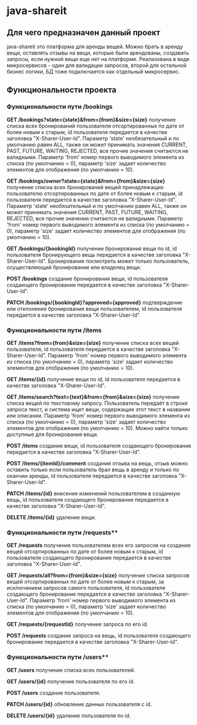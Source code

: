 # java-shareit

## Для чего предназначен данный проект
java-shareit это платформа для аренды вещей. Можно брать в аренду вещи, оставлять отзывы на вещи, которые были арендованы, создавать запросы, если нужной вещи еще нет на платформе. Реализована в виде микросервисов - один для валидации запросов, второй для остальной бизнес логики, БД тоже подключается как отдельный микросервис.

## Функциональности проекта
### Функциональности пути /bookings
**GET /bookings?state={state}&from={from}&size={size}** получение списка всех бронирований пользователя отсортированных по дате от более новым к старым, id пользователя передается в качестве заголовка "X-Sharer-User-Id". Параметр 'state' необязательный и по умолчанию равен ALL, также он может принимать значения CURRENT, PAST, FUTURE, WAITING, REJECTED, все прочие значения считаются не валидными. Параметр 'from' номер первого выводимого элемента из списка (по умолчанию = 0), параметр 'size' задает количество элементов для отображения (по умолчанию = 10). 

**GET /bookings/owner?state={state}&from={from}&size={size}** получение списка всех бронирований вещей принадлежащих пользователю отсортированных по дате от более новым к старым, id пользователя передается в качестве заголовка "X-Sharer-User-Id". Параметр 'state' необязательный и по умолчанию равен ALL, также он может принимать значения CURRENT, PAST, FUTURE, WAITING, REJECTED, все прочие значения считаются не валидными. Параметр 'from' номер первого выводимого элемента из списка (по умолчанию = 0), параметр 'size' задает количество элементов для отображения (по умолчанию = 10). 

**GET /bookings/{bookingId}** получение бронирования вещи по id, id пользователя бронирующего вещь передается в качестве заголовка "X-Sharer-User-Id". Бронирование посмотреть может только пользователь, осуществляющий бронирование или владелец вещи.

**POST /bookings** создание бронирования вещи, id пользователя создающего бронирование передается в качестве заголовка "X-Sharer-User-Id".

**PATCH /bookings/{bookingId}?approved={approved}** подтверждение или отклонение бронирования вещи пользователем, id пользователя передается в качестве заголовка "X-Sharer-User-Id".

### Функциональности пути /items
**GET /items?from={from}&size={size}** получение списка всех вещей пользователя, id пользователя передается в качестве заголовка "X-Sharer-User-Id". Параметр 'from' номер первого выводимого элемента из списка (по умолчанию = 0), параметр 'size' задает количество элементов для отображения (по умолчанию = 10).

**GET /items/{id}** получение вещи по id, id пользователя передается в качестве заголовка "X-Sharer-User-Id".

**GET /items/search?text={text}&from={from}&size={size}** получение списка вещей по текстовому запросу. Пользователь передаёт в строке запроса текст, и система ищет вещи, содержащие этот текст в названии или описании. Параметр 'from' номер первого выводимого элемента из списка (по умолчанию = 0), параметр 'size' задает количество элементов для отображения (по умолчанию = 10). Можно найти только доступные для бронирования вещи.

**POST /items** создание вещи, id пользователя создающего бронирование передается в качестве заголовка "X-Sharer-User-Id".

**POST /items/{itemId}/comment** создания отзыва на вещь, отзыв можно оставить только если пользователь брал вещь в аренду и только по оканчии аренды, id пользователя передается в качестве заголовка "X-Sharer-User-Id". 

**PATCH /items/{id}** внесение изменений пользователем в созданную вещь, id пользователя создающего бронирование передается в качестве заголовка "X-Sharer-User-Id".

**DELETE /items/{id}** удаление вещи.

### Функциональности пути /requests**
**GET /requests** получение пользователем всех его запросов на создание вещей отсортированных по дате от более новым к старым, id пользователя создающего бронирование передается в качестве заголовка "X-Sharer-User-Id".

**GET /requests/all?from={from}&size={size}** получение списка запросов вещей отсортированных по дате от более новым к старым, за исключением запросов самого пользователя, id пользователя создающего бронирование передается в качестве заголовка "X-Sharer-User-Id". Параметр 'from' номер первого выводимого элемента из списка (по умолчанию = 0), параметр 'size' задает количество элементов для отображения (по умолчанию = 10).

**GET /requests/{requestId}** получение запроса по его id.

**POST /requests** создание запроса на вещь, id пользователя создающего бронирование передается в качестве заголовка "X-Sharer-User-Id".

### Функциональности пути /users**
**GET /users** получение списка всех пользователей.

**GET /users/{id}** получение пользователя по его id.

**POST /users** создание пользователя.

**PATCH /users/{id}** обновление данных пользователя с id.

**DELETE /users/{id}** удаление пользователя по id.
